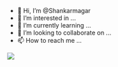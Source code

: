 - 👋 Hi, I’m @Shankarmagar
- 👀 I’m interested in ...
- 🌱 I’m currently learning ...
- 💞️ I’m looking to collaborate on ...
- 📫 How to reach me ...

<!---
Shankarmagar/Shankarmagar is a ✨ special ✨ repository because its `README.md` (this file) appears on your GitHub profile.
You can click the Preview link to take a look at your changes.
--->
<img src="https://www.shutterstock.com/image-illustration/cartoon-character-little-boy-points-finger-1550040197">
